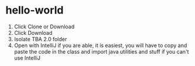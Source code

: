 # hello-world
1. Click Clone or Download
2. Click Download
3. Isolate TBA 2.0 folder
4. Open with IntelliJ if you are able, it is easiest, you will have to copy and paste the code in the class and import java utilities and stuff if you can't use IntelliJ

